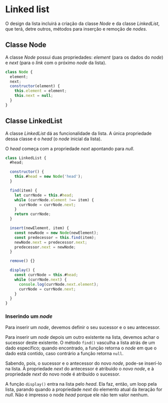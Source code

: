 # Linked list

O design da lista incluirá a criação da classe _Node_ e da classe _LinkedList_, que terá, detre outros, métodos para inserção e remoção de _nodes_.

## Classe Node

A classe _Node_ possui duas propriedades: _element_ (para os dados do _node_) e _next_ (para o _link_ com o próximo _node_ da lista).

```javascript
class Node {
  element;
  next;
  constructor(element) {
    this.element = element;
    this.next = null;
  }
}
```

## Classe LinkedList

A classe _LinkedList_ dá as funcionalidade da lista. A única propriedade dessa classe é o _head_ (o _node_ inicial da lista).

O _head_ começa com a propriedade _next_ apontando para _null_.

```javascript
class LinkedList {
  #head;

  constructor() {
    this.#head = new Node('head');
  }

  find(item) {
    let currNode = this.#head;
    while (currNode.element !== item) {
      currNode = currNode.next;
    }
    return currNode;
  }

  insert(newElement, item) {
    const newNode = new Node(newElement);
    const predecessor = this.find(item);
    newNode.next = predecessor.next;
    predecessor.next = newNode;
  }

  remove() {}

  display() {
    const currNode = this.#head;
    while (currNode.next) {
      console.log(currNode.next.element);
      currNode = currNode.next;
    }
  }
}
```

### Inserindo um _node_

Para inserir um _node_, devemos definir o seu sucessor e o seu antecessor.

Para inserir um _node_ depois um outro existente na lista, devemos achar o sucessor deste existente. O método `find()` vasculha a lista atrás de um dado específico; quando encontrado, a função retorna o _node_ em que o dado está contido, caso contrário a função retorna `null`.

Sabendo, pois, o sucessor e o antecessor do novo _node_, pode-se inserí-lo na lista. À propriedade _next_ do antecessor é atribuido o _novo node_, e à propriedade _next_ do novo node é atribuído o sucessor.

A função `display()` entra na lista pelo _head_. Ela faz, então, um loop pela lista, parando quando a propriedade _next_ do elemento atual da iteração for _null_. Não é impresso o node _head_ porque ele não tem valor nenhum.
